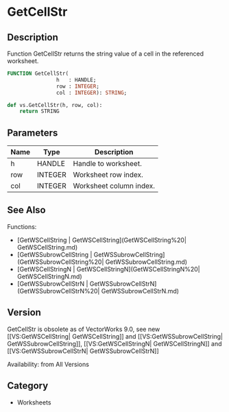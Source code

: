 # GetCellStr

## Description
Function GetCellStr returns the string value of a cell in the referenced worksheet.

```pascal
FUNCTION GetCellStr(
				h   : HANDLE;
				row : INTEGER;
				col : INTEGER): STRING;
```

```python
def vs.GetCellStr(h, row, col):
    return STRING
```

## Parameters
|Name|Type|Description|
|---|---|---|
|h|HANDLE|Handle to worksheet.|
|row|INTEGER|Worksheet row index.|
|col|INTEGER|Worksheet column index.|

## See Also
Functions:
* [GetWSCellString | GetWSCellString](GetWSCellString%20| GetWSCellString.md)
* [GetWSSubrowCellString | GetWSSubrowCellString](GetWSSubrowCellString%20| GetWSSubrowCellString.md)
* [GetWSCellStringN | GetWSCellStringN](GetWSCellStringN%20| GetWSCellStringN.md) 
* [GetWSSubrowCellStrN | GetWSSubrowCellStrN](GetWSSubrowCellStrN%20| GetWSSubrowCellStrN.md)

## Version
GetCellStr is obsolete as of VectorWorks 9.0, see new [[VS:GetWSCellString| GetWSCellString]] and [[VS:GetWSSubrowCellString| GetWSSubrowCellString]], [[VS:GetWSCellStringN| GetWSCellStringN]] and [[VS:GetWSSubrowCellStrN| GetWSSubrowCellStrN]]

Availability: from All Versions

## Category
* Worksheets

